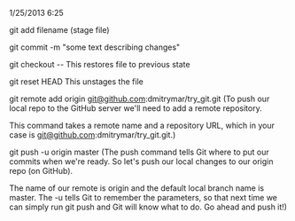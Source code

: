1/25/2013 6:25

git add filename (stage file)

git commit -m "some text describing changes"

git checkout -- <filename> This restores file to previous state

git reset HEAD <file> This unstages the file

git remote add origin git@github.com:dmitrymar/try_git.git (To push our local repo to the GitHub server we'll need to add a remote repository.

This command takes a remote name and a repository URL, which in your case is git@github.com:dmitrymar/try_git.git.)

git push -u origin master (The push command tells Git where to put our commits when we're ready. So let's push our local changes to our origin repo (on GitHub).

The name of our remote is origin and the default local branch name is master. The -u tells Git to remember the parameters, so that next time we can simply run git push and Git will know what to do. Go ahead and push it!)